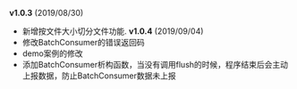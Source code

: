 **v1.0.3** (2019/08/30)
-  新增按文件大小切分文件功能.
**v1.0.4** (2019/09/04)
-  修改BatchConsumer的错误返回码
-  demo案例的修改
-  添加BatchConsumer析构函数，当没有调用flush的时候，程序结束后会主动上报数据，防止BatchConsumer数据未上报